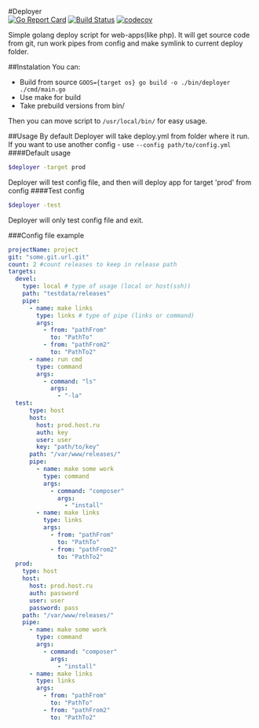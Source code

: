 #Deployer  
[![Go Report Card](https://goreportcard.com/badge/github.com/lenniDespero/go-cd)](https://goreportcard.com/report/github.com/lenniDespero/go-cd)
[![Build Status](https://travis-ci.org/lenniDespero/go-cd.svg?branch=master)](https://travis-ci.org/lenniDespero/go-cd)
[![codecov](https://codecov.io/gh/lenniDespero/go-cd/branch/master/graph/badge.svg)](https://codecov.io/gh/lenniDespero/go-cd)  

Simple golang deploy script for web-apps(like php).
It will get source code from git, run work pipes from config and make symlink to current deploy folder.

##Instalation
You can:
- Build from source `GOOS={target os} go build -o ./bin/deployer ./cmd/main.go` 
- Use make for build
- Take prebuild versions from bin/  

Then you can move script to `/usr/local/bin/` for easy usage.  

##Usage
By default Deployer will take deploy.yml from folder where it run. If you want to use another config - use `--config path/to/config.yml`
####Default usage  
```sh
$deployer -target prod
```
Deployer will test config file, and then will deploy app for target 'prod' from config
####Test config
```sh
$deployer -test
```
Deployer will only test config file and exit.

###Config file example
```yaml
projectName: project
git: "some.git.url.git"
count: 2 #count releases to keep in release path
targets:
  devel:
    type: local # type of usage (local or host(ssh))
    path: "testdata/releases" 
    pipe:
      - name: make links
        type: links # type of pipe (links or command)
        args:
          - from: "pathFrom"
            to: "PathTo"
          - from: "pathFrom2"
            to: "PathTo2"
      - name: run cmd
        type: command
        args:
          - command: "ls"
            args:
              - "-la"
  test:
      type: host
      host:
        host: prod.host.ru
        auth: key
        user: user
        key: "path/to/key"
      path: "/var/www/releases/"
      pipe:
        - name: make some work
          type: command
          args:
            - command: "composer"
              args:
                - "install"
        - name: make links
          type: links
          args:
            - from: "pathFrom"
              to: "PathTo"
            - from: "pathFrom2"
              to: "PathTo2"
  prod:
    type: host
    host:
      host: prod.host.ru
      auth: password
      user: user
      password: pass
    path: "/var/www/releases/"
    pipe:
      - name: make some work
        type: command
        args:
          - command: "composer"
            args:
              - "install"
      - name: make links
        type: links
        args:
          - from: "pathFrom"
            to: "PathTo"
          - from: "pathFrom2"
            to: "PathTo2"
```